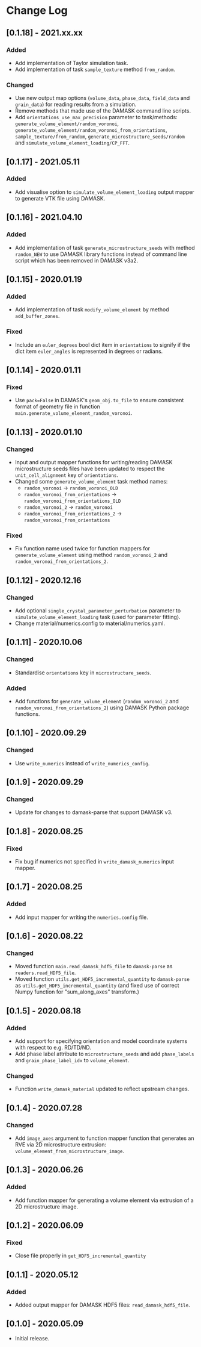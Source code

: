 # Change Log

## [0.1.18] - 2021.xx.xx

### Added

- Add implementation of Taylor simulation task.
- Add implementation of task `sample_texture` method `from_random`.

### Changed

- Use new output map options (`volume_data`, `phase_data`, `field_data` and `grain_data`) for reading results from a simulation.
- Remove methods that made use of the DAMASK command line scripts.
- Add `orientations_use_max_precision` parameter to task/methods: `generate_volume_element/random_voronoi`, `generate_volume_element/random_voronoi_from_orientations`, `sample_texture/from_random`, `generate_microstructure_seeds/random` and `simulate_volume_element_loading/CP_FFT`.

## [0.1.17] - 2021.05.11

### Added

- Add visualise option to `simulate_volume_element_loading` output mapper to generate VTK file using DAMASK.

## [0.1.16] - 2021.04.10

### Added

- Add implementation of task `generate_microstructure_seeds` with method `random_NEW` to use DAMASK library functions instead of command line script which has been removed in DAMASK v3a2.

## [0.1.15] - 2020.01.19

### Added
- Add implementation of task `modify_volume_element` by method `add_buffer_zones`.

### Fixed 
 
- Include an `euler_degrees` bool dict item in `orientations` to signify if the dict item `euler_angles` is represented in degrees or radians.

## [0.1.14] - 2020.01.11

### Fixed

- Use `pack=False` in DAMASK's `geom_obj.to_file` to ensure consistent format of geometry file in function `main.generate_volume_element_random_voronoi`.

## [0.1.13] - 2020.01.10

### Changed

- Input and output mapper functions for writing/reading DAMASK microstructure seeds files have been updated to respect the `unit_cell_alignment` key of `orientations`.
- Changed some `generate_volume_element` task method names:
  - `random_voronoi` -> `random_voronoi_OLD`
  - `random_voronoi_from_orientations` -> `random_voronoi_from_orientations_OLD`
  - `random_voronoi_2` -> `random_voronoi`
  - `random_voronoi_from_orientations_2` -> `random_voronoi_from_orientations`

### Fixed

- Fix function name used twice for function mappers for `generate_volume_element` using method `random_voronoi_2` and `random_voronoi_from_orientations_2`.

## [0.1.12] - 2020.12.16

### Changed

- Add optional `single_crystal_parameter_perturbation` parameter to `simulate_volume_element_loading` task (used for parameter fitting).
- Change material/numerics.config to material/numerics.yaml.

## [0.1.11] - 2020.10.06

### Changed

- Standardise `orientations` key in `microstructure_seeds`.

### Added

- Add functions for `generate_volume_element` (`random_voronoi_2` and `random_voronoi_from_orientations_2`) using DAMASK Python package functions.

## [0.1.10] - 2020.09.29

### Changed

- Use `write_numerics` instead of `write_numerics_config`.

## [0.1.9] - 2020.09.29

### Changed

- Update for changes to damask-parse that support DAMASK v3.

## [0.1.8] - 2020.08.25

### Fixed

- Fix bug if numerics not specified in `write_damask_numerics` input mapper.

## [0.1.7] - 2020.08.25

### Added

- Add input mapper for writing the `numerics.config` file.

## [0.1.6] - 2020.08.22

### Changed

- Moved function `main.read_damask_hdf5_file` to `damask-parse` as `readers.read_HDF5_file`.
- Moved function `utils.get_HDF5_incremental_quantity` to `damask-parse` as `utils.get_HDF5_incremental_quantity` (and fixed use of correct Numpy function for "sum_along_axes" transform.)

## [0.1.5] - 2020.08.18

### Added

- Add support for specifying orientation and model coordinate systems with respect to e.g. RD/TD/ND.
- Add phase label attribute to `microstructure_seeds` and add `phase_labels` and `grain_phase_label_idx` to `volume_element`.

### Changed

- Function `write_damask_material` updated to reflect upstream changes.

## [0.1.4] - 2020.07.28

### Changed

- Add `image_axes` argument to function mapper function that generates an RVE via 2D microstructure extrusion: `volume_element_from_microstructure_image`.

## [0.1.3] - 2020.06.26

### Added

- Add function mapper for generating a volume element via extrusion of a 2D microstructure image.

## [0.1.2] - 2020.06.09

### Fixed

- Close file properly in `get_HDF5_incremental_quantity`

## [0.1.1] - 2020.05.12

### Added

- Added output mapper for DAMASK HDF5 files: `read_damask_hdf5_file`.

## [0.1.0] - 2020.05.09

- Initial release.
